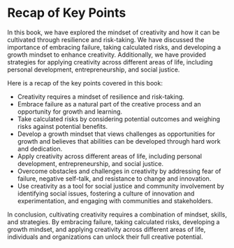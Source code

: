 Recap of Key Points
==========================================

In this book, we have explored the mindset of creativity and how it can be cultivated through resilience and risk-taking. We have discussed the importance of embracing failure, taking calculated risks, and developing a growth mindset to enhance creativity. Additionally, we have provided strategies for applying creativity across different areas of life, including personal development, entrepreneurship, and social justice.

Here is a recap of the key points covered in this book:

* Creativity requires a mindset of resilience and risk-taking.
* Embrace failure as a natural part of the creative process and an opportunity for growth and learning.
* Take calculated risks by considering potential outcomes and weighing risks against potential benefits.
* Develop a growth mindset that views challenges as opportunities for growth and believes that abilities can be developed through hard work and dedication.
* Apply creativity across different areas of life, including personal development, entrepreneurship, and social justice.
* Overcome obstacles and challenges in creativity by addressing fear of failure, negative self-talk, and resistance to change and innovation.
* Use creativity as a tool for social justice and community involvement by identifying social issues, fostering a culture of innovation and experimentation, and engaging with communities and stakeholders.

In conclusion, cultivating creativity requires a combination of mindset, skills, and strategies. By embracing failure, taking calculated risks, developing a growth mindset, and applying creativity across different areas of life, individuals and organizations can unlock their full creative potential.
